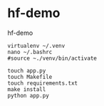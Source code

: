# hf-demo
hf-demo
~~~
virtualenv ~/.venv
nano ~/.bashrc
#source ~./venv/bin/activate

touch app.py
touch Makefile
touch requirements.txt
make install
python app.py
~~~

